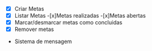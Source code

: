 -[x] Criar Metas
-[x] Listar Metas
    -[x]Metas realizadas
    -[x]Metas abertas
-[x] Marcar/desmarcar metas como concluidas
-[x] Remover metas
- Sistema  de mensagem 
